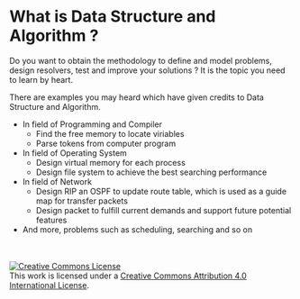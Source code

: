 # What is Data Structure and Algorithm ?

Do you want to obtain the methodology to define and model problems, design resolvers, test and improve your solutions ? It is the topic you need to learn by heart.

There are examples you may heard which have given credits to Data Structure and Algorithm.

* In field of Programming and Compiler
  * Find the free memory to locate viriables
  * Parse tokens from computer program
* In field of Operating System
  * Design virtual memory for each process
  * Design file system to achieve the best searching performance
* In field of Network
  * Design RIP an OSPF to update route table, which is used as a guide map for transfer packets
  * Design packet to fulfill current demands and support future potential features 
* And more, problems such as scheduling, searching and so on


<br /><br /><a rel="license" href="http://creativecommons.org/licenses/by/4.0/"><img alt="Creative Commons License" style="border-width:0" src="https://i.creativecommons.org/l/by/4.0/88x31.png" /></a><br />This work is licensed under a <a rel="license" href="http://creativecommons.org/licenses/by/4.0/">Creative Commons Attribution 4.0 International License</a>.
